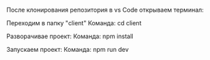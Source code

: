 После клонирования репозитория в vs Code открываем терминал:

Переходим в папку "client"
Команда: cd client

Разворачивае проект:
Команда: npm install

Запускаем проект:
Команда: npm run dev
